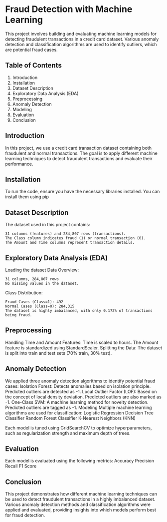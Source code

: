 # Fraud Detection with Machine Learning
This project involves building and evaluating machine learning models for detecting fraudulent transactions in a credit card dataset. Various anomaly detection and classification algorithms are used to identify outliers, which are potential fraud cases.

## Table of Contents
1. Introduction
2. Installation
3. Dataset Description
4. Exploratory Data Analysis (EDA)
5. Preprocessing
6. Anomaly Detection
7. Modeling
8. Evaluation
9. Conclusion

## Introduction

In this project, we use a credit card transaction dataset containing both fraudulent and normal transactions. The goal is to apply different machine learning techniques to detect fraudulent transactions and evaluate their performance.

## Installation

To run the code, ensure you have the necessary libraries installed. You can install them using pip

## Dataset Description

The dataset used in this project  contains:

    31 columns (features) and 284,807 rows (transactions).
    The Class column indicates fraud (1) or normal transaction (0).
    The Amount and Time columns represent transaction details.


## Exploratory Data Analysis (EDA)
Loading the dataset
Data Overview:

    31 columns, 284,807 rows
    No missing values in the dataset.

Class Distribution:

    Fraud Cases (Class=1): 492
    Normal Cases (Class=0): 284,315
    The dataset is highly imbalanced, with only 0.172% of transactions being fraud.

## Preprocessing
Handling Time and Amount Features:
    Time is scaled to hours.
    The Amount feature is standardized using StandardScaler.
Splitting the Data:
The dataset is split into train and test sets (70% train, 30% test).


## Anomaly Detection

We applied three anomaly detection algorithms to identify potential fraud cases:
  Isolation Forest:
        Detects anomalies based on isolation principle.
        Predicted outliers are detected as -1.
Local Outlier Factor (LOF):
    Based on the concept of local density deviation.
    Predicted outliers are also marked as -1.
One-Class SVM:
    A machine learning method for novelty detection.
    Predicted outliers are tagged as -1.
Modeling
Multiple machine learning algorithms are used for classification:
    Logistic Regression
    Decision Tree Classifier
    Random Forest Classifier
    K-Nearest Neighbors (KNN)

Each model is tuned using GridSearchCV to optimize hyperparameters, such as regularization strength and maximum depth of trees.

## Evaluation
Each model is evaluated using the following metrics:
    Accuracy
    Precision
    Recall
    F1 Score

## Conclusion

This project demonstrates how different machine learning techniques can be used to detect fraudulent transactions in a highly imbalanced dataset. Various anomaly detection methods and classification algorithms were applied and evaluated, providing insights into which models perform best for fraud detection.
